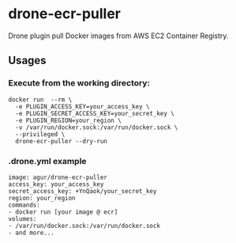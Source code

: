 
# drone-ecr-puller
Drone plugin pull Docker images from AWS EC2 Container Registry.


## Usages

### Execute from the working directory:

```
docker run  --rm \
  -e PLUGIN_ACCESS_KEY=your_access_key \
  -e PLUGIN_SECRET_ACCESS_KEY=your_secret_key \
  -e PLUGIN_REGION=your_region \
  -v /var/run/docker.sock:/var/run/docker.sock \
  --privileged \
  drone-ecr-puller --dry-run
```

### .drone.yml example

```
image: agur/drone-ecr-puller
access_key: your_access_key
secret_access_key: +YnQaok/your_secret_key
region: your_region
commands:
- docker run [your image @ ecr]
volumes:
- /var/run/docker.sock:/var/run/docker.sock
- and more...
```
